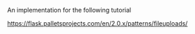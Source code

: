 An implementation for the following tutorial

https://flask.palletsprojects.com/en/2.0.x/patterns/fileuploads/